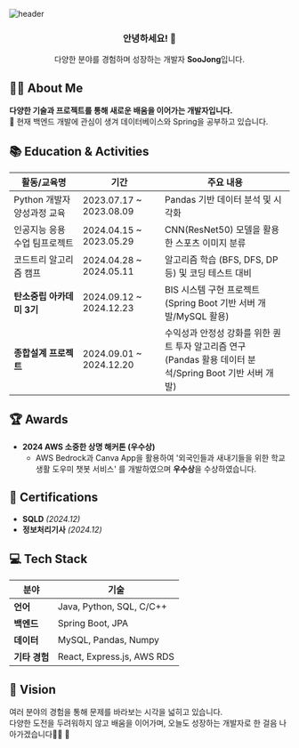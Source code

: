![header](https://capsule-render.vercel.app/api?type=waving&color=2E8B57&height=150&section=header&text=Welcome!&fontSize=45&fontColor=ffffff)



<h3 align="Center">안녕하세요! 👋</h3>
<p align="Center">
    다양한 분야를 경험하며 성장하는 개발자 <b>SooJong</b>입니다.
</p>


## **👨‍💻 About Me**
**다양한 기술과 프로젝트를 통해 새로운 배움을 이어가는 개발자입니다.**  
🌱 현재 백엔드 개발에 관심이 생겨 데이터베이스와 Spring을 공부하고 있습니다.


## **📚 Education & Activities**
| 활동/교육명                             | 기간                     | 주요 내용                                                                 |
|----------------------------------------|--------------------------|--------------------------------------------------------------------------|
| Python 개발자 양성과정 교육         | 2023.07.17 ~ 2023.08.09 | Pandas 기반 데이터 분석 및 시각화                        |
| 인공지능 응용 수업 팀프로젝트         | 2024.04.15 ~ 2023.05.29 | CNN(ResNet50) 모델을 활용한 스포츠 이미지 분류                       |
| 코드트리 알고리즘 캠프         | 2024.04.28 ~ 2024.05.11 | 알고리즘 학습 (BFS, DFS, DP 등) 및 코딩 테스트 대비                       |
| **탄소중립 아카데미 3기**      | 2024.09.12 ~ 2024.12.23 | BIS 시스템 구현 프로젝트<br> (Spring Boot 기반 서버 개발/MySQL 활용)           |
| **종합설계 프로젝트**           | 2024.09.01 ~ 2024.12.20 | 수익성과 안정성 강화를 위한 퀀트 투자 알고리즘 연구 <br> (Pandas 활용 데이터 분석/Spring Boot 기반 서버 개발)    |




## **🏆 Awards**
- **2024 AWS 소중한 상명 해커톤 (우수상)**  
   - AWS Bedrock과 Canva App을 활용하여 '외국인들과 새내기들을 위한 학교생활 도우미 챗봇 서비스' 를 개발하였으며 **우수상**을 수상하였습니다.



## **🔖 Certifications**
- **SQLD** *(2024.12)*  
- **정보처리기사** *(2024.12)* 


## **💻 Tech Stack**
| **분야**     | **기술**                                      |
|--------------|---------------------------------------------|
| **언어**     | Java, Python, SQL, C/C++                                |
| **백엔드**   | Spring Boot, JPA                            |
| **데이터**   | MySQL, Pandas, Numpy               |
| **기타 경험**     | React, Express.js, AWS RDS                       |



## **🚀 Vision**
여러 분야의 경험을 통해 문제를 바라보는 시각을 넓히고 있습니다.  
다양한 도전을 두려워하지 않고 배움을 이어가며,
오늘도 성장하는 개발자로 한 걸음 나아가겠습니다👨‍💻 🌟


<!--
**paulyu8868/paulyu8868** is a ✨ _special_ ✨ repository because its `README.md` (this file) appears on your GitHub profile.

Here are some ideas to get you started:

- 🔭 I’m currently working on ...
- 🌱 I’m currently learning ...
- 👯 I’m looking to collaborate on ...
- 🤔 I’m looking for help with ...
- 💬 Ask me about ...
- 📫 How to reach me: ...
- 😄 Pronouns: ...
- ⚡ Fun fact: ...
-->

